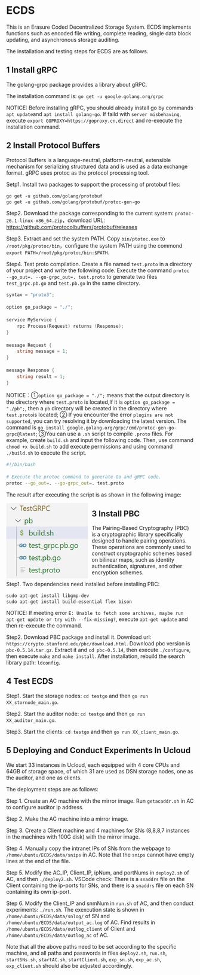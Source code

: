 # ECDS

This is an Erasure Coded Decentralized Storage System. ECDS implements functions such as encoded file writing, complete reading, single data block updating, and asynchronous storage auditing. 

The installation and testing steps for ECDS are as follows.

## 1 Install gRPC 

The golang-grpc package provides a library about gRPC. 

The installation command is: `go get -u google.golang.org/grpc`

NOTICE: Before installing gRPC, you should already install go by commands `apt update`and `apt install golang-go`. If faild with `server misbehaving`, execute `export GOPROXY=https://goproxy.cn,direct` and re-execute the installation command.

## 2 Install Protocol Buffers

Protocol Buffers is a language-neutral, platform-neutral, extensible mechanism for serializing structured data and is used as a data exchange format. gRPC uses protoc as the protocol processing tool.

Setp1. Install two packages to support the processing of protobuf files:

```
go get -u github.com/golang/protobuf
go get -u github.com/golang/protobuf/protoc-gen-go
```

Step2. Download the package corresponding to the current system: `protoc-26.1-linux-x86_64.zip`，download URL: https://github.com/protocolbuffers/protobuf/releases

Step3. Extract and set the system PATH. Copy `bin/ptotoc.exe` to `/root/pkg/protoc/bin`，configure the system PATH using the commond `export PATH=/root/pkg/protoc/bin:$PATH`.

Step4. Test proto compilation. Create a file named `test.proto` in a directory of your project and write the following code. Execute the command `protoc --go_out=. --go-grpc_out=. test.proto` to generate two files `test_grpc.pb.go` and `test.pb.go` in the same directory.

```go
syntax = "proto3";

option go_package = "./";

service MyService {
    rpc Process(Request) returns (Response);
}

message Request {
    string message = 1;
}

message Response {
    string result = 1;
}
```

NOTICE：①`option go_package = "./";` means that the output directory is the directory where `test.proto` is located,If it is `option go_package = "./pb";`, then a `pb` directory will be created in the directory where `test.proto`is located; ② If you encounter the error `plugins are not supported`, you can try resolving it by downloading the latest version. The command is `go install google.golang.org/grpc/cmd/protoc-gen-go-grpc@latest`; ③You can use a `.sh` script to compile `.proto` files. For example, create `build.sh` and input the following code. Then, use command `chmod +x build.sh` to add execute permissions and using command `./build.sh` to execute the script.

```bash
#!/bin/bash

# Execute the protoc command to generate Go and gRPC code.
protoc --go_out=. --go-grpc_out=. test.proto
```

The result after executing the script is as shown in the following image:

<img src="image.png" alt="image" style="float:left; margin-right:10px;" />

## 3 Install PBC

The Pairing-Based Cryptography (PBC) is a cryptographic library specifically designed to handle pairing operations. These operations are commonly used to construct cryptographic schemes based on bilinear maps, such as identity authentication, signatures, and other encryption schemes.

Step1. Two dependencies need installed before installing PBC:

```
sudo apt-get install libgmp-dev
sudo apt-get install build-essential flex bison
```

NOTICE: If meeting error `E: Unable to fetch some archives, maybe run apt-get update or try with --fix-missing?`, execute `apt-get update` and then re-execute the command.

Step2. Download PBC package and install it. Download url: `https://crypto.stanford.edu/pbc/download.html`. Download pbc version is `pbc-0.5.14.tar.gz`. Extract it and `cd pbc-0.5.14`, then execute `./configure`, then execute `make` and `make install`. After installation, rebuild the search library path: `ldconfig`.

## 4 Test ECDS

Step1. Start the storage nodes: `cd testgo` and then `go run XX_stornode_main.go`.

Step2. Start the auditor node: `cd testgo` and then `go run XX_auditor_main.go`.

Step3. Start the clients: `cd testgo` and then `go run XX_client_main.go`.

## 5 Deploying and Conduct Experiments In Ucloud

We start 33 instances in Ucloud, each equipped with 4 core CPUs and 64GB of storage space, of which 31 are used as DSN storage nodes, one as the auditor, and one as clients.

The deployment steps are as follows:

Step 1. Create an AC machine with the mirror image. Run `getacaddr.sh` in AC to configure auditor ip address.

Step 2. Make the AC machine into a mirror image.

Step 3. Create a Client machine and 4 machines for SNs (8,8,8,7 instances in the machines with 100G disk) with the mirror image.

Step 4. Manually copy the intranet IPs of SNs from the webpage to `/home/ubuntu/ECDS/data/snips` in AC. Note that the `snips` cannot have empty lines at the end of the file.

Step 5. Modify the AC_IP, Client_IP, ipNum, and portNums in `deploy2.sh` of AC, and then `./deploy2.sh`. VSCode check: There is a `snaddrs` file on the Client containing the ip-ports for SNs, and there is a `snaddrs` file on each SN containing its own ip-port.

Step 6. Modify the Client_IP and snmNum in `run.sh` of AC, and then conduct experiments: `./run.sh`. The exexcution state is shown in `/home/ubuntu/ECDS/data/snlog/` of SN and `/home/ubuntu/ECDS/data/output_ac.log` of AC. Find results in `/home/ubuntu/ECDS/data/outlog_client` of Client and `/home/ubuntu/ECDS/data/outlog_ac` of AC.

Note that all the above paths need to be set according to the specific machine, and all paths and passwords in files `deploy2.sh`, `run.sh`, `startSNs.sh`, `startAC.sh`, `startClient.sh`, `exp_sn.sh`, `exp_ac.sh`, `exp_client.sh` should also be adjusted accordingly.
